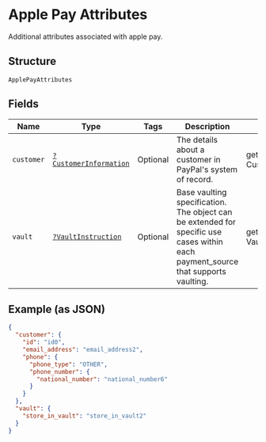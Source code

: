 
# Apple Pay Attributes

Additional attributes associated with apple pay.

## Structure

`ApplePayAttributes`

## Fields

| Name | Type | Tags | Description | Getter | Setter |
|  --- | --- | --- | --- | --- | --- |
| `customer` | [`?CustomerInformation`](../../doc/models/customer-information.md) | Optional | The details about a customer in PayPal's system of record. | getCustomer(): ?CustomerInformation | setCustomer(?CustomerInformation customer): void |
| `vault` | [`?VaultInstruction`](../../doc/models/vault-instruction.md) | Optional | Base vaulting specification. The object can be extended for specific use cases within each payment_source that supports vaulting. | getVault(): ?VaultInstruction | setVault(?VaultInstruction vault): void |

## Example (as JSON)

```json
{
  "customer": {
    "id": "id0",
    "email_address": "email_address2",
    "phone": {
      "phone_type": "OTHER",
      "phone_number": {
        "national_number": "national_number6"
      }
    }
  },
  "vault": {
    "store_in_vault": "store_in_vault2"
  }
}
```

